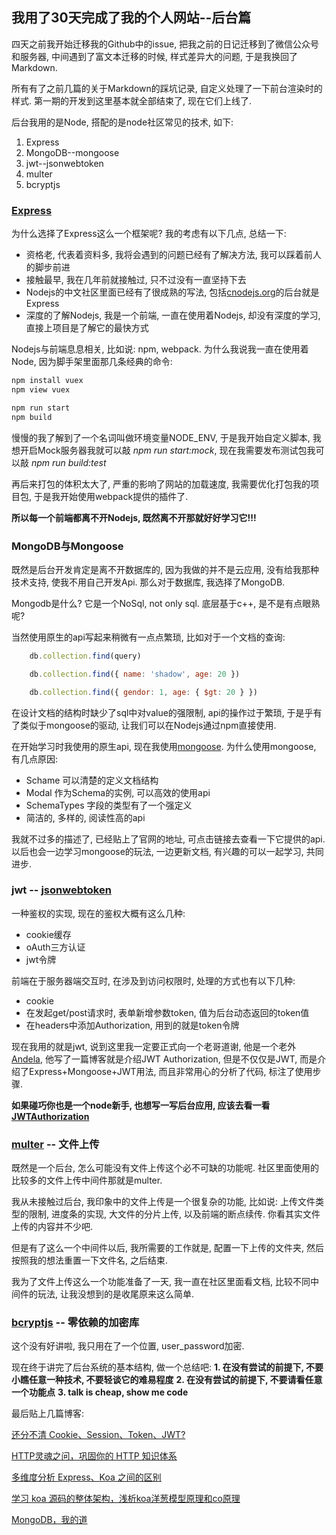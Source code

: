 ## 我用了30天完成了我的个人网站--后台篇

四天之前我开始迁移我的Github中的issue, 把我之前的日记迁移到了微信公众号和服务器, 中间遇到了富文本迁移的时候, 样式差异大的问题, 于是我换回了Markdown.

所有有了之前几篇的关于Markdown的踩坑记录, 自定义处理了一下前台渲染时的样式. 第一期的开发到这里基本就全部结束了, 现在它们上线了.

后台我用的是Node, 搭配的是node社区常见的技术, 如下:         
1. Express
2. MongoDB--mongoose
3. jwt--jsonwebtoken
4. multer
5. bcryptjs

### [Express]

为什么选择了Express这么一个框架呢? 我的考虑有以下几点, 总结一下:         

   + 资格老, 代表着资料多, 我将会遇到的问题已经有了解决方法, 我可以踩着前人的脚步前进
   + 接触最早, 我在几年前就接触过, 只不过没有一直坚持下去
   + Nodejs的中文社区里面已经有了很成熟的写法, 包括[cnodejs.org]的后台就是Express
   + 深度的了解Nodejs, 我是一个前端, 一直在使用着Nodejs, 却没有深度的学习, 直接上项目是了解它的最快方式

Nodejs与前端息息相关, 比如说: npm, webpack. 为什么我说我一直在使用着Node, 因为脚手架里面那几条经典的命令: 
```bash
npm install vuex 
npm view vuex

npm run start
npm build
```

慢慢的我了解到了一个名词叫做环境变量NODE_ENV, 于是我开始自定义脚本, 我想开启Mock服务器我就可以敲 *npm run start:mock*, 现在我需要发布测试包我可以敲 *npm run build:test*

再后来打包的体积太大了, 严重的影响了网站的加载速度, 我需要优化打包我的项目包, 于是我开始使用webpack提供的插件了.

**所以每一个前端都离不开Nodejs, 既然离不开那就好好学习它!!!**

### MongoDB与Mongoose

既然是后台开发肯定是离不开数据库的, 因为我做的并不是云应用, 没有给我那种技术支持, 使我不用自己开发Api. 那么对于数据库, 我选择了MongoDB.

Mongodb是什么? 它是一个NoSql, not only sql. 底层基于c++, 是不是有点眼熟呢?

当然使用原生的api写起来稍微有一点点繁琐, 比如对于一个文档的查询: 
```javascript
    db.collection.find(query) 

    db.collection.find({ name: 'shadow', age: 20 }) 

    db.collection.find({ gendor: 1, age: { $gt: 20 } })
```

在设计文档的结构时缺少了sql中对value的强限制, api的操作过于繁琐, 于是乎有了类似于mongoose的驱动, 让我们可以在Nodejs通过npm直接使用.

在开始学习时我使用的原生api, 现在我使用[mongoose]. 为什么使用mongoose, 有几点原因: 
  +  Schame 可以清楚的定义文档结构
  +  Modal 作为Schema的实例, 可以高效的使用api
  +  SchemaTypes 字段的类型有了一个强定义
  +  简洁的, 多样的, 阅读性高的api

我就不过多的描述了, 已经贴上了官网的地址, 可点击链接去查看一下它提供的api. 以后也会一边学习mongoose的玩法, 一边更新文档, 有兴趣的可以一起学习, 共同进步.

### jwt -- [jsonwebtoken]

一种鉴权的实现, 现在的鉴权大概有这么几种: 
+ cookie缓存
+ oAuth三方认证
+ jwt令牌

前端在于服务器端交互时, 在涉及到访问权限时, 处理的方式也有以下几种:
+ cookie
+ 在发起get/post请求时, 表单新增参数token, 值为后台动态返回的token值
+ 在headers中添加Authorization, 用到的就是token令牌

现在我用的就是jwt, 说到这里我一定要正式向一个老哥道谢, 他是一个老外[Andela], 他写了一篇博客就是介绍JWT Authorization, 但是不仅仅是JWT, 而是介绍了Express+Mongoose+JWT用法, 而且非常用心的分析了代码, 标注了使用步骤.

**如果碰巧你也是一个node新手, 也想写一写后台应用, 应该去看一看[JWTAuthorization]**

### [multer] -- 文件上传

既然是一个后台, 怎么可能没有文件上传这个必不可缺的功能呢. 社区里面使用的比较多的文件上传中间件那就是multer.

我从未接触过后台, 我印象中的文件上传是一个很复杂的功能, 比如说: 上传文件类型的限制, 进度条的实现, 大文件的分片上传, 以及前端的断点续传. 你看其实文件上传的内容并不少吧.

但是有了这么一个中间件以后, 我所需要的工作就是, 配置一下上传的文件夹, 然后按照我的想法重置一下文件名, 之后结束.

我为了文件上传这么一个功能准备了一天, 我一直在社区里面看文档, 比较不同中间件的玩法, 让我没想到的是收尾原来这么简单.

### [bcryptjs] -- 零依赖的加密库

这个没有好讲啦, 我只用在了一个位置, user_password加密.


现在终于讲完了后台系统的基本结构, 做一个总结吧: 
**1. 在没有尝试的前提下, 不要小瞧任意一种技术, 不要轻谈它的难易程度**
**2. 在没有尝试的前提下, 不要请看任意一个功能点**
**3. talk is cheap, show me code**

最后贴上几篇博客: 

[还分不清 Cookie、Session、Token、JWT?](https://mp.weixin.qq.com/s/sF96Vgcp9FU--oeRlh4IdA)

[HTTP灵魂之问，巩固你的 HTTP 知识体系](https://mp.weixin.qq.com/s/zpOvPM3YE5Myujh-bQNtKg)

[多维度分析 Express、Koa 之间的区别](https://mp.weixin.qq.com/s/fPd8FHk2Ak224bgWD5a4oQ)

[学习 koa 源码的整体架构，浅析koa洋葱模型原理和co原理](https://mp.weixin.qq.com/s/Tqj07pSmjJiFNTPYgVV19Q)

[MongoDB，我的道](https://mp.weixin.qq.com/s/ftGwd0Wk-CzK6yAyTzaj1g)


[Express]: https://expressjs.com/
[cnodejs.org]: https://github.com/cnodejs/nodeclub/
[mongoose]: https://mongoosejs.com/
[Andela]: https://twitter.com/Andela
[JWTAuthorization]: https://medium.com/swlh/jwt-authentication-authorization-in-nodejs-express-mongodb-rest-apis-2019-ad14ec818122
[multer]: https://github.com/expressjs/multer
[bcryptjs]: https://www.npmjs.com/package/bcryptjs
[jsonwebtoken]: https://github.com/auth0/node-jsonwebtoken